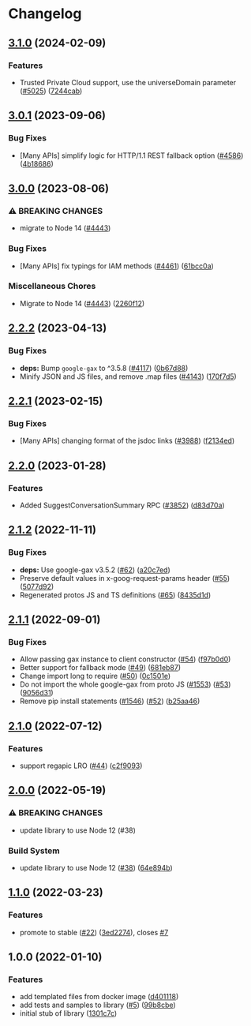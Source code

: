 # Changelog

## [3.1.0](https://github.com/googleapis/google-cloud-node/compare/ids-v3.0.1...ids-v3.1.0) (2024-02-09)


### Features

* Trusted Private Cloud support, use the universeDomain parameter  ([#5025](https://github.com/googleapis/google-cloud-node/issues/5025)) ([7244cab](https://github.com/googleapis/google-cloud-node/commit/7244cab107973bef57c5ea84ae77c51718126822))

## [3.0.1](https://github.com/googleapis/google-cloud-node/compare/ids-v3.0.0...ids-v3.0.1) (2023-09-06)


### Bug Fixes

* [Many APIs] simplify logic for HTTP/1.1 REST fallback option ([#4586](https://github.com/googleapis/google-cloud-node/issues/4586)) ([4b18686](https://github.com/googleapis/google-cloud-node/commit/4b186867323b8b15469bf5e1cb890bf703b531b3))

## [3.0.0](https://github.com/googleapis/google-cloud-node/compare/ids-v2.2.2...ids-v3.0.0) (2023-08-06)


### ⚠ BREAKING CHANGES

* migrate to Node 14 ([#4443](https://github.com/googleapis/google-cloud-node/issues/4443))

### Bug Fixes

* [Many APIs] fix typings for IAM methods ([#4461](https://github.com/googleapis/google-cloud-node/issues/4461)) ([61bcc0a](https://github.com/googleapis/google-cloud-node/commit/61bcc0a89c70cf1037299eecd72aef9c98c2e666))


### Miscellaneous Chores

* Migrate to Node 14 ([#4443](https://github.com/googleapis/google-cloud-node/issues/4443)) ([2260f12](https://github.com/googleapis/google-cloud-node/commit/2260f12543d171bda95345e53475f5f0fdc45770))

## [2.2.2](https://github.com/googleapis/google-cloud-node/compare/ids-v2.2.1...ids-v2.2.2) (2023-04-13)


### Bug Fixes

* **deps:** Bump `google-gax` to ^3.5.8 ([#4117](https://github.com/googleapis/google-cloud-node/issues/4117)) ([0b67d88](https://github.com/googleapis/google-cloud-node/commit/0b67d883963643ce1b4f6d2ccd3e8d37adf6e029))
* Minify JSON and JS files, and remove .map files ([#4143](https://github.com/googleapis/google-cloud-node/issues/4143)) ([170f7d5](https://github.com/googleapis/google-cloud-node/commit/170f7d57b8fd344d182a8e758867b8124722eebc))

## [2.2.1](https://github.com/googleapis/google-cloud-node/compare/ids-v2.2.0...ids-v2.2.1) (2023-02-15)


### Bug Fixes

* [Many APIs] changing format of the jsdoc links ([#3988](https://github.com/googleapis/google-cloud-node/issues/3988)) ([f2134ed](https://github.com/googleapis/google-cloud-node/commit/f2134ed5f166a3bb7dd0bed556700f0b0fd9756a))

## [2.2.0](https://github.com/googleapis/google-cloud-node/compare/ids-v2.1.2...ids-v2.2.0) (2023-01-28)


### Features

* Added SuggestConversationSummary RPC ([#3852](https://github.com/googleapis/google-cloud-node/issues/3852)) ([d83d70a](https://github.com/googleapis/google-cloud-node/commit/d83d70a25f78812a44c4476b2149fbdef0a2baa1))

## [2.1.2](https://github.com/googleapis/nodejs-ids/compare/v2.1.1...v2.1.2) (2022-11-11)


### Bug Fixes

* **deps:** Use google-gax v3.5.2 ([#62](https://github.com/googleapis/nodejs-ids/issues/62)) ([a20c7ed](https://github.com/googleapis/nodejs-ids/commit/a20c7eda50cfcc1230760244a8cb433b1715fb60))
* Preserve default values in x-goog-request-params header ([#55](https://github.com/googleapis/nodejs-ids/issues/55)) ([5077d92](https://github.com/googleapis/nodejs-ids/commit/5077d92010d2f94a889ee141fcce3c0cf5785e0f))
* Regenerated protos JS and TS definitions ([#65](https://github.com/googleapis/nodejs-ids/issues/65)) ([8435d1d](https://github.com/googleapis/nodejs-ids/commit/8435d1d54111121b2dbbf5a9eaff92f67083680b))

## [2.1.1](https://github.com/googleapis/nodejs-ids/compare/v2.1.0...v2.1.1) (2022-09-01)


### Bug Fixes

* Allow passing gax instance to client constructor ([#54](https://github.com/googleapis/nodejs-ids/issues/54)) ([f97b0d0](https://github.com/googleapis/nodejs-ids/commit/f97b0d035bac9f822353328346ee9b2a49b09431))
* Better support for fallback mode ([#49](https://github.com/googleapis/nodejs-ids/issues/49)) ([681eb87](https://github.com/googleapis/nodejs-ids/commit/681eb8785d22aa934cd8be3ec5fe20f56a1b7d57))
* Change import long to require ([#50](https://github.com/googleapis/nodejs-ids/issues/50)) ([0c1501e](https://github.com/googleapis/nodejs-ids/commit/0c1501e96d1b64bb1b9d4f26396b12cfb685a99b))
* Do not import the whole google-gax from proto JS ([#1553](https://github.com/googleapis/nodejs-ids/issues/1553)) ([#53](https://github.com/googleapis/nodejs-ids/issues/53)) ([9056d31](https://github.com/googleapis/nodejs-ids/commit/9056d31088344ad061bef7e44818b163b526cf9e))
* Remove pip install statements ([#1546](https://github.com/googleapis/nodejs-ids/issues/1546)) ([#52](https://github.com/googleapis/nodejs-ids/issues/52)) ([b25aa46](https://github.com/googleapis/nodejs-ids/commit/b25aa4678c64e77666a9a4b9af29e11e0c214719))

## [2.1.0](https://github.com/googleapis/nodejs-ids/compare/v2.0.0...v2.1.0) (2022-07-12)


### Features

* support regapic LRO ([#44](https://github.com/googleapis/nodejs-ids/issues/44)) ([c2f9093](https://github.com/googleapis/nodejs-ids/commit/c2f909353ef73faeb3c272d0384490739b1134af))

## [2.0.0](https://github.com/googleapis/nodejs-ids/compare/v1.1.0...v2.0.0) (2022-05-19)


### ⚠ BREAKING CHANGES

* update library to use Node 12 (#38)

### Build System

* update library to use Node 12 ([#38](https://github.com/googleapis/nodejs-ids/issues/38)) ([64e894b](https://github.com/googleapis/nodejs-ids/commit/64e894b0f0f77b5df7ce1a536ae56285b01821c6))

## [1.1.0](https://github.com/googleapis/nodejs-ids/compare/v1.0.0...v1.1.0) (2022-03-23)


### Features

* promote to stable ([#22](https://github.com/googleapis/nodejs-ids/issues/22)) ([3ed2274](https://github.com/googleapis/nodejs-ids/commit/3ed22745929a394165bbf7f853c80305c9900ae3)), closes [#7](https://github.com/googleapis/nodejs-ids/issues/7)

## 1.0.0 (2022-01-10)


### Features

* add templated files from docker image ([d401118](https://www.github.com/googleapis/nodejs-ids/commit/d4011189369a95da6da492fdd4612a260ccf4909))
* add tests and samples to library ([#5](https://www.github.com/googleapis/nodejs-ids/issues/5)) ([99b8cbe](https://www.github.com/googleapis/nodejs-ids/commit/99b8cbe7440da0157031ef41eb220d12e98d256b))
* initial stub of library ([1301c7c](https://www.github.com/googleapis/nodejs-ids/commit/1301c7cd33c3e83498069b7b21caa211014a6737))
